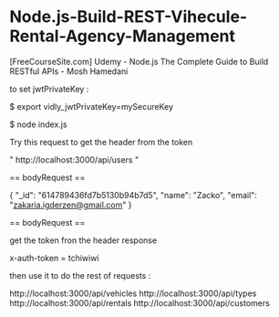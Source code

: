 # Node.js-Build-REST-Vihecule-Rental-Agency-Management
[FreeCourseSite.com] Udemy - Node.js The Complete Guide to Build RESTful APIs - Mosh Hamedani




to set jwtPrivateKey :

$ export vidly_jwtPrivateKey=mySecureKey 

$ node index.js  


Try this request to get the header from the token 

"  http://localhost:3000/api/users  "

== bodyRequest ==

{
  "_id": "614789436fd7b5130b94b7d5",
  "name": "Zacko",
  "email": "zakaria.igderzen@gmail.com"
}

== bodyRequest ==


get the token fron the header response 

x-auth-token =  tchiwiwi

then use it to do the rest of requests :

http://localhost:3000/api/vehicles
http://localhost:3000/api/types
http://localhost:3000/api/rentals
http://localhost:3000/api/customers








